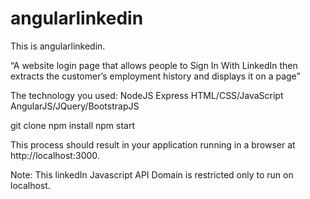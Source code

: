 angularlinkedin
==============

This is angularlinkedin.


“A website login page that allows people to Sign In With LinkedIn then 
extracts the customer’s employment history and displays it on a page”


The technology you used:
NodeJS
Express
HTML/CSS/JavaScript
AngularJS/JQuery/BootstrapJS


git clone 
npm install
npm start


This process should result in your application running in a browser at http://localhost:3000.

Note: This linkedIn Javascript API Domain is restricted only to run on localhost.


